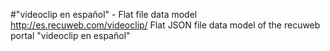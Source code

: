 #"videoclip en español" - Flat file data model
http://es.recuweb.com/videoclip/
Flat JSON file data model of the recuweb portal "videoclip en español"
